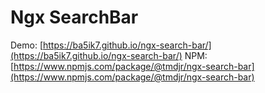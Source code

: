 # Ngx SearchBar
Demo: [https://ba5ik7.github.io/ngx-search-bar/](https://ba5ik7.github.io/ngx-search-bar/)
NPM: [https://www.npmjs.com/package/@tmdjr/ngx-search-bar](https://www.npmjs.com/package/@tmdjr/ngx-search-bar)